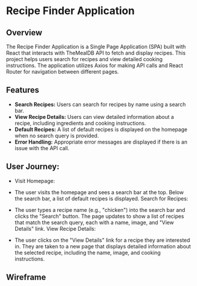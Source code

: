 # Recipe Finder Application

## Overview

The Recipe Finder Application is a Single Page Application (SPA) built with React that interacts with TheMealDB API to fetch and display recipes.
 This project helps users search for recipes and view detailed cooking instructions. 
 The application utilizes Axios for making API calls and React Router for navigation between different pages.

## Features

- **Search Recipes:** Users can search for recipes by name using a search bar.
- **View Recipe Details:** Users can view detailed information about a recipe, including ingredients and cooking instructions.
- **Default Recipes:** A list of default recipes is displayed on the homepage when no search query is provided.
- **Error Handling:** Appropriate error messages are displayed if there is an issue with the API call.

## User Journey:

- Visit Homepage:

- The user visits the homepage and sees a search bar at the top.
Below the search bar, a list of default recipes is displayed.
Search for Recipes:

- The user types a recipe name (e.g., "chicken") into the search bar and clicks the "Search" button.
The page updates to show a list of recipes that match the search query, each with a name, image, and "View Details" link.
View Recipe Details:

- The user clicks on the "View Details" link for a recipe they are interested in.
They are taken to a new page that displays detailed information about the selected recipe, including the name, image, and cooking instructions.

## Wireframe

